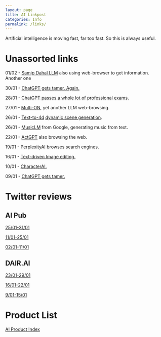 ```yaml
---
layout: page
title: AI Linkpost
categories: Info
permalink: /links/
---
```


Artificial intelligence is moving fast, far too fast. So this is always useful.

# Unassorted links

01/02 - [Samip Dahal LLM](https://twitter.com/samipddd/status/1620887558136946689) also using web-browser to get information. Another one

30/01 - [ChatGPT gets tamer. Again.](https://help.openai.com/en/articles/6825453-chatgpt-release-notes)

28/01 - [ChatGPT passes a whole lot of professional exams.](https://www.businessinsider.com/list-here-are-the-exams-chatgpt-has-passed-so-far-2023-1#wharton-mba-exam-1)

27/01 - [Multi-ON](https://multion.ai/), yet another LLM web-browsing.

26/01 - [Text-to-4d](https://arxiv.org/pdf/2301.11280.pdf) [dynamic scene generation](https://make-a-video3d.github.io/).

26/01 - [MusicLM](https://google-research.github.io/seanet/musiclm/examples/) from Google, generating music from text.

22/01 - [ActGPT](https://yihui.dev/actgpt) also browsing the web.

19/01 - [PerplexityAI](https://twitter.com/perplexity_ai/status/1616120452338036736) browses search engines.

16/01 - [Text-driven Image editing.](https://github.com/haha-lisa/RDM-Region-Aware-Diffusion-Model)

10/01 - [CharacterAI.](https://beta.character.ai/)

09/01 - [ChatGPT gets tamer.](https://help.openai.com/en/articles/6825453-chatgpt-release-notes)

# Twitter reviews

## AI Pub
[25/01-31/01](https://twitter.com/ai__pub/status/1620526455414493184)

[11/01-25/01](https://twitter.com/ai__pub/status/1618344912432533504)

[02/01-11/01](https://twitter.com/ai__pub/status/1613269212935647232)

## DAIR.AI

[23/01-29/01](https://twitter.com/dair_ai/status/1619716423819104261)

[16/01-22/01](https://twitter.com/dair_ai/status/1617219624306720771)

[9/01-15/01](https://twitter.com/dair_ai/status/1614676675106570242)

# Product List

[AI Product Index](https://github.com/dair-ai/AI-Product-Index#ai-product-index)

